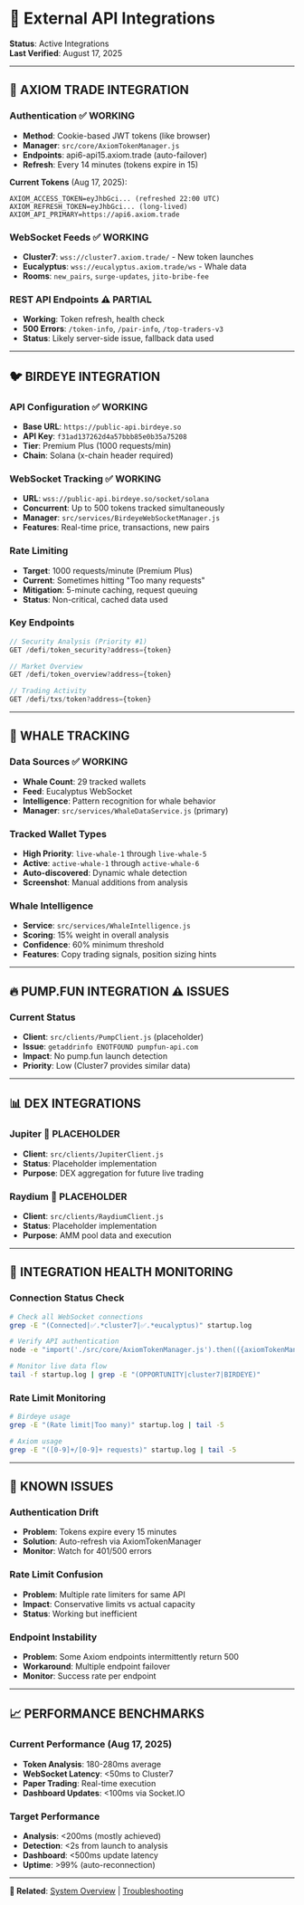 # 🔌 External API Integrations

**Status**: Active Integrations  
**Last Verified**: August 17, 2025

---

## 🎯 **AXIOM TRADE INTEGRATION**

### **Authentication** ✅ WORKING
- **Method**: Cookie-based JWT tokens (like browser)
- **Manager**: `src/core/AxiomTokenManager.js`
- **Endpoints**: api6-api15.axiom.trade (auto-failover)
- **Refresh**: Every 14 minutes (tokens expire in 15)

**Current Tokens** (Aug 17, 2025):
```env
AXIOM_ACCESS_TOKEN=eyJhbGci... (refreshed 22:00 UTC)
AXIOM_REFRESH_TOKEN=eyJhbGci... (long-lived)
AXIOM_API_PRIMARY=https://api6.axiom.trade
```

### **WebSocket Feeds** ✅ WORKING
- **Cluster7**: `wss://cluster7.axiom.trade/` - New token launches
- **Eucalyptus**: `wss://eucalyptus.axiom.trade/ws` - Whale data
- **Rooms**: `new_pairs`, `surge-updates`, `jito-bribe-fee`

### **REST API Endpoints** ⚠️ PARTIAL
- **Working**: Token refresh, health check
- **500 Errors**: `/token-info`, `/pair-info`, `/top-traders-v3`
- **Status**: Likely server-side issue, fallback data used

---

## 🐦 **BIRDEYE INTEGRATION**

### **API Configuration** ✅ WORKING  
- **Base URL**: `https://public-api.birdeye.so`
- **API Key**: `f31ad137262d4a57bbb85e0b35a75208`
- **Tier**: Premium Plus (1000 requests/min)
- **Chain**: Solana (x-chain header required)

### **WebSocket Tracking** ✅ WORKING
- **URL**: `wss://public-api.birdeye.so/socket/solana`
- **Concurrent**: Up to 500 tokens tracked simultaneously
- **Manager**: `src/services/BirdeyeWebSocketManager.js`
- **Features**: Real-time price, transactions, new pairs

### **Rate Limiting**
- **Target**: 1000 requests/minute (Premium Plus)
- **Current**: Sometimes hitting "Too many requests"
- **Mitigation**: 5-minute caching, request queuing
- **Status**: Non-critical, cached data used

### **Key Endpoints**
```javascript
// Security Analysis (Priority #1)
GET /defi/token_security?address={token}

// Market Overview  
GET /defi/token_overview?address={token}

// Trading Activity
GET /defi/txs/token?address={token}
```

---

## 🐋 **WHALE TRACKING**

### **Data Sources** ✅ WORKING
- **Whale Count**: 29 tracked wallets
- **Feed**: Eucalyptus WebSocket
- **Intelligence**: Pattern recognition for whale behavior
- **Manager**: `src/services/WhaleDataService.js` (primary)

### **Tracked Wallet Types**
- **High Priority**: `live-whale-1` through `live-whale-5`
- **Active**: `active-whale-1` through `active-whale-6`  
- **Auto-discovered**: Dynamic whale detection
- **Screenshot**: Manual additions from analysis

### **Whale Intelligence**
- **Service**: `src/services/WhaleIntelligence.js`
- **Scoring**: 15% weight in overall analysis
- **Confidence**: 60% minimum threshold
- **Features**: Copy trading signals, position sizing hints

---

## 🔥 **PUMP.FUN INTEGRATION** ⚠️ ISSUES

### **Current Status**
- **Client**: `src/clients/PumpClient.js` (placeholder)
- **Issue**: `getaddrinfo ENOTFOUND pumpfun-api.com`
- **Impact**: No pump.fun launch detection
- **Priority**: Low (Cluster7 provides similar data)

---

## 📊 **DEX INTEGRATIONS**

### **Jupiter** 🔧 PLACEHOLDER
- **Client**: `src/clients/JupiterClient.js`
- **Status**: Placeholder implementation
- **Purpose**: DEX aggregation for future live trading

### **Raydium** 🔧 PLACEHOLDER  
- **Client**: `src/clients/RaydiumClient.js`
- **Status**: Placeholder implementation
- **Purpose**: AMM pool data and execution

---

## 🔧 **INTEGRATION HEALTH MONITORING**

### **Connection Status Check**
```bash
# Check all WebSocket connections
grep -E "(Connected|✅.*cluster7|✅.*eucalyptus)" startup.log

# Verify API authentication
node -e "import('./src/core/AxiomTokenManager.js').then(({axiomTokenManager}) => axiomTokenManager.testTokens())"

# Monitor live data flow
tail -f startup.log | grep -E "(OPPORTUNITY|cluster7|BIRDEYE)"
```

### **Rate Limit Monitoring**
```bash
# Birdeye usage
grep -E "(Rate limit|Too many)" startup.log | tail -5

# Axiom usage  
grep -E "([0-9]+/[0-9]+ requests)" startup.log | tail -5
```

---

## 🚨 **KNOWN ISSUES**

### **Authentication Drift**
- **Problem**: Tokens expire every 15 minutes
- **Solution**: Auto-refresh via AxiomTokenManager
- **Monitor**: Watch for 401/500 errors

### **Rate Limit Confusion**
- **Problem**: Multiple rate limiters for same API
- **Impact**: Conservative limits vs actual capacity
- **Status**: Working but inefficient

### **Endpoint Instability**
- **Problem**: Some Axiom endpoints intermittently return 500
- **Workaround**: Multiple endpoint failover
- **Monitor**: Success rate per endpoint

---

## 📈 **PERFORMANCE BENCHMARKS**

### **Current Performance** (Aug 17, 2025)
- **Token Analysis**: 180-280ms average
- **WebSocket Latency**: <50ms to Cluster7
- **Paper Trading**: Real-time execution
- **Dashboard Updates**: <100ms via Socket.IO

### **Target Performance**
- **Analysis**: <200ms (mostly achieved)
- **Detection**: <2s from launch to analysis
- **Dashboard**: <500ms update latency
- **Uptime**: >99% (auto-reconnection)

---

**🔗 Related**: [System Overview](../architecture/SYSTEM_OVERVIEW.md) | [Troubleshooting](../troubleshooting/COMMON_ISSUES.md) 